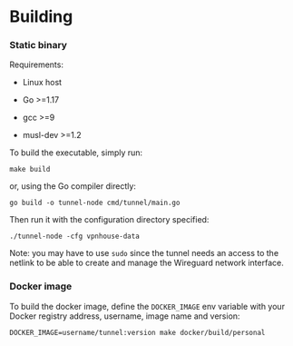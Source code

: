# Building

### Static binary

Requirements:

* Linux host

* Go >=1.17

* gcc >=9

* musl-dev >=1.2


To build the executable, simply run:

```shell
make build
```

or, using the Go compiler directly:

```shell
go build -o tunnel-node cmd/tunnel/main.go
```

Then run it with the configuration directory specified:

```shell
./tunnel-node -cfg vpnhouse-data
```

Note: you may have to use `sudo` since the tunnel needs an access to the
netlink to be able to create and manage the Wireguard network interface.


### Docker image


To build the docker image, define the `DOCKER_IMAGE` env variable
with your Docker registry address, username, image name and version:

```shell
DOCKER_IMAGE=username/tunnel:version make docker/build/personal
```

